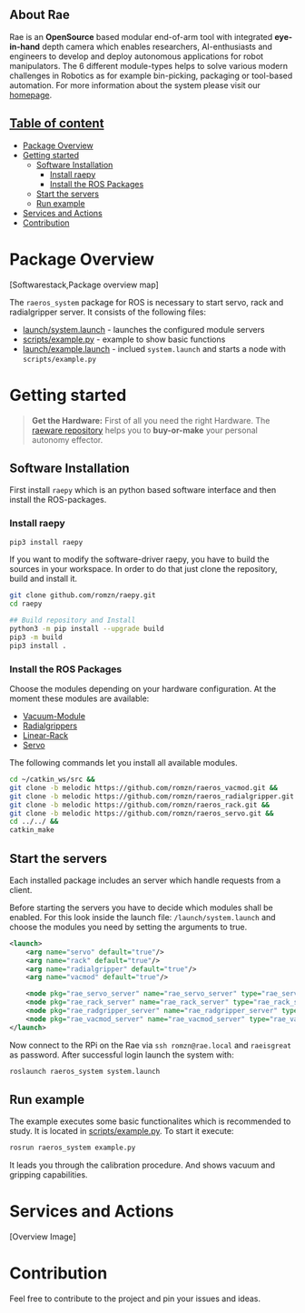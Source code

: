 ## About Rae
Rae is an __OpenSource__ based modular end-of-arm tool with integrated __eye-in-hand__ depth camera which enables researchers, AI-enthusiasts and engineers to develop and deploy autonomous applications for robot manipulators. The 6 different module-types helps to solve various modern challenges in Robotics as for example bin-picking, packaging or tool-based automation. For more information about the system please visit our [homepage](#).

## [Table of content](#table-of-content)
- [Package Overview](#package-overview)
- [Getting started](#getting-started)
  - [Software Installation](#software-installation)
    - [Install raepy](#install-raepy)
    - [Install the ROS Packages](#install-the-ros-packages)
  - [Start the servers](#start-the-servers)
  - [Run example](#run-example)
- [Services and Actions](#services-and-actions)
- [Contribution](#contribution)

<!-- vscode-markdown-toc-config
	numbering=true
	autoSave=false
	/vscode-markdown-toc-config -->
<!-- /vscode-markdown-toc -->

# Package Overview
[Softwarestack,Package overview map]

The `raeros_system` package for ROS is necessary to start servo, rack and radialgripper server. 
It consists of the following files:
* [launch/system.launch](https://github.com/romzn/raeros_system/blob/master/launch/system.launch) - launches the configured module servers
* [scripts/example.py](https://github.com/romzn/raeros_system/blob/master/scripts/example.py) - example to show basic functions
* [launch/example.launch](https://github.com/romzn/raeros_system/blob/master/launch/example.launch) - inclued `system.launch` and starts a node with `scripts/example.py`

# Getting started
> **Get the Hardware:** First of all you need the right Hardware. The [raeware repository](#raeware-repo) helps you to __buy-or-make__ your personal autonomy effector.


## Software Installation
First install `raepy` which is an python based software interface and then install the ROS-packages.

### Install raepy

```bash
pip3 install raepy
```
If you want to modify the software-driver raepy, you have to build the sources in your workspace.
In order to do that just clone the repository, build and install it.

```bash
git clone github.com/romzn/raepy.git
cd raepy

## Build repository and Install
python3 -m pip install --upgrade build
pip3 -m build
pip3 install .
```


### Install the ROS Packages
Choose the modules depending on your hardware configuration. At the moment these modules are available:

* [Vacuum-Module](https://github.com/romzn/raeros_vacmod)
* [Radialgrippers](https://github.com/romzn/raeros_radialgripper)
* [Linear-Rack](https://github.com/romzn/raeros_rack/tree/melodic)
* [Servo](https://github.com/romzn/raeros_servo/tree/melodic)

The following commands let you install all available modules.

```bash
cd ~/catkin_ws/src &&
git clone -b melodic https://github.com/romzn/raeros_vacmod.git &&
git clone -b melodic https://github.com/romzn/raeros_radialgripper.git &&
git clone -b melodic https://github.com/romzn/raeros_rack.git &&
git clone -b melodic https://github.com/romzn/raeros_servo.git &&
cd ../../ &&
catkin_make 
```

## Start the servers
Each installed package includes an server which handle requests from a client. 

Before starting the servers you have to decide which modules shall be enabled.
For this look inside the launch file: `/launch/system.launch` and choose the modules you need by setting the arguments to true.

```xml
<launch>
    <arg name="servo" default="true"/>
    <arg name="rack" default="true"/>
    <arg name="radialgripper" default="true"/>
    <arg name="vacmod" default="true"/>

    <node pkg="rae_servo_server" name="rae_servo_server" type="rae_servo_server.py" output="screen" respawn="false" if="$(arg servo)"/>
    <node pkg="rae_rack_server" name="rae_rack_server" type="rae_rack_server.py" output="screen" respawn="false" if="$(arg rack)"/>
    <node pkg="rae_radgripper_server" name="rae_radgripper_server" type="rae_radgripper_server.py" output="screen" respawn="false" if="$(arg radialgripper)"/>
    <node pkg="rae_vacmod_server" name="rae_vacmod_server" type="rae_vacmod_server.py" output="screen" respawn="true" if="$(arg vacmod)"/>
</launch>

```

Now connect to the RPi on the Rae via `ssh romzn@rae.local` and `raeisgreat` as password.
After successful login launch the system with:

```bash
roslaunch raeros_system system.launch
```
## Run example
The example executes some basic functionalites which is recommended to study.
It is located in [scripts/example.py](https://github.com/romzn/raeros_system/blob/master/scripts/example.py).
To start it execute:

```bash
rosrun raeros_system example.py
```

It leads you through the calibration procedure. And shows vacuum and gripping capabilities.

# Services and Actions
[Overview Image]

# Contribution
Feel free to contribute to the project and pin your issues and ideas.